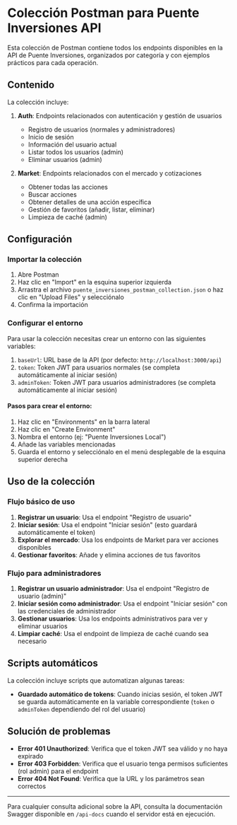# Colección Postman para Puente Inversiones API

Esta colección de Postman contiene todos los endpoints disponibles en la API de Puente Inversiones, organizados por categoría y con ejemplos prácticos para cada operación.

## Contenido

La colección incluye:

1. **Auth**: Endpoints relacionados con autenticación y gestión de usuarios

   - Registro de usuarios (normales y administradores)
   - Inicio de sesión
   - Información del usuario actual
   - Listar todos los usuarios (admin)
   - Eliminar usuarios (admin)

2. **Market**: Endpoints relacionados con el mercado y cotizaciones
   - Obtener todas las acciones
   - Buscar acciones
   - Obtener detalles de una acción específica
   - Gestión de favoritos (añadir, listar, eliminar)
   - Limpieza de caché (admin)

## Configuración

### Importar la colección

1. Abre Postman
2. Haz clic en "Import" en la esquina superior izquierda
3. Arrastra el archivo `puente_inversiones_postman_collection.json` o haz clic en "Upload Files" y selecciónalo
4. Confirma la importación

### Configurar el entorno

Para usar la colección necesitas crear un entorno con las siguientes variables:

1. `baseUrl`: URL base de la API (por defecto: `http://localhost:3000/api`)
2. `token`: Token JWT para usuarios normales (se completa automáticamente al iniciar sesión)
3. `adminToken`: Token JWT para usuarios administradores (se completa automáticamente al iniciar sesión)

#### Pasos para crear el entorno:

1. Haz clic en "Environments" en la barra lateral
2. Haz clic en "Create Environment"
3. Nombra el entorno (ej: "Puente Inversiones Local")
4. Añade las variables mencionadas
5. Guarda el entorno y selecciónalo en el menú desplegable de la esquina superior derecha

## Uso de la colección

### Flujo básico de uso

1. **Registrar un usuario**: Usa el endpoint "Registro de usuario"
2. **Iniciar sesión**: Usa el endpoint "Iniciar sesión" (esto guardará automáticamente el token)
3. **Explorar el mercado**: Usa los endpoints de Market para ver acciones disponibles
4. **Gestionar favoritos**: Añade y elimina acciones de tus favoritos

### Flujo para administradores

1. **Registrar un usuario administrador**: Usa el endpoint "Registro de usuario (admin)"
2. **Iniciar sesión como administrador**: Usa el endpoint "Iniciar sesión" con las credenciales de administrador
3. **Gestionar usuarios**: Usa los endpoints administrativos para ver y eliminar usuarios
4. **Limpiar caché**: Usa el endpoint de limpieza de caché cuando sea necesario

## Scripts automáticos

La colección incluye scripts que automatizan algunas tareas:

- **Guardado automático de tokens**: Cuando inicias sesión, el token JWT se guarda automáticamente en la variable correspondiente (`token` o `adminToken` dependiendo del rol del usuario)

## Solución de problemas

- **Error 401 Unauthorized**: Verifica que el token JWT sea válido y no haya expirado
- **Error 403 Forbidden**: Verifica que el usuario tenga permisos suficientes (rol admin) para el endpoint
- **Error 404 Not Found**: Verifica que la URL y los parámetros sean correctos

---

Para cualquier consulta adicional sobre la API, consulta la documentación Swagger disponible en `/api-docs` cuando el servidor está en ejecución.
